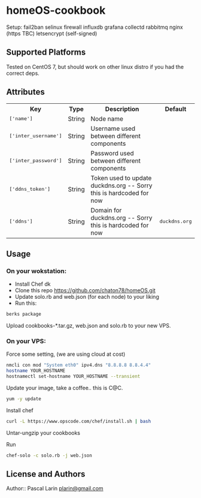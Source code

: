 # homeOS-cookbook

Setup:
  fail2ban
  selinux
  firewall
  influxdb
  grafana
  collectd
  rabbitmq
  nginx (https TBC)
  letsencrypt (self-signed)
  

## Supported Platforms

Tested on CentOS 7, but should work on other linux distro if you had the correct deps.

## Attributes

<table>
  <tr>
    <th>Key</th>
    <th>Type</th>
    <th>Description</th>
    <th>Default</th>
  </tr>
  <tr>
    <td><tt>['name']</tt></td>
    <td>String</td>
    <td>Node name</td>
    <td><tt></tt></td></tr><tr>
    <td><tt>['inter_username']</tt></td>
    <td>String</td>
    <td>Username used between different components</td>
    <td><tt></tt></td></tr><tr>
    <td><tt>['inter_password']</tt></td>
    <td>String</td>
    <td>Password used between different components</td>
    <td><tt></tt></td></tr><tr>
    <td><tt>['ddns_token']</tt></td>
    <td>String</td>
    <td>Token used to update duckdns.org -- Sorry this is hardcoded for now</td>
    <td><tt></tt></td></tr><tr>
    <td><tt>['ddns']</tt></td>
    <td>String</td>
    <td>Domain for duckdns.org -- Sorry this is hardcoded for now</td>
    <td><tt>duckdns.org</tt></td>
  </tr>
</table>

## Usage

### On your wokstation:
  * Install Chef dk
  * Clone this repo https://github.com/chaton78/homeOS.git
  * Update solo.rb and web.json (for each node) to your liking
  * Run this:
  ```bash
  berks package
  ```
  
  Upload cookbooks-*.tar.gz, web.json and solo.rb to your new VPS.
  
### On your VPS:
Force some setting, (we are using cloud at cost)
  ```bash
  nmcli con mod "System eth0" ipv4.dns "8.8.8.8 8.8.4.4"
  hostname YOUR_HOSTNAME
  hostnamectl set-hostname YOUR_HOSTNAME --transient
  ```
Update your image, take a coffee.. this is C@C.
  ```bash
  yum -y update
  ```
Install chef
  ```bash
  curl -L https://www.opscode.com/chef/install.sh | bash
  ```
Untar-ungzip your cookbooks

Run 
  ```bash
  chef-solo -c solo.rb -j web.json
  ```

## License and Authors

Author:: Pascal Larin <plarin@gmail.com>
